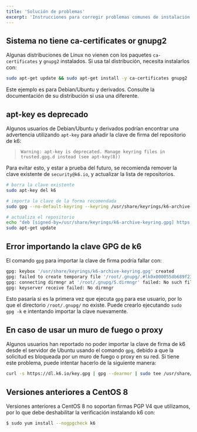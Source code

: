 ```yaml
---
title: 'Solución de problemas'
excerpt: 'Instrucciones para corregir problemas comunes de instalación.'
---
```


## Sistema no tiene ca-certificates or gnupg2

Algunas distribuciones de Linux no vienen con los paquetes `ca-certificates` y `gnupg2` instalados.
Si usa tal distribución, necesita instalarlos con:

```bash
sudo apt-get update && sudo apt-get install -y ca-certificates gnupg2
```

Este ejemplo es para Debian/Ubuntu y derivados. Consulte la documentación de su distribución si usa una diferente.


## apt-key es deprecado

Algunos usuarios de Debian/Ubuntu y derivados podrían encontrar una advertencia utilizando `apt-key` para añadir la clave de firma del repositorio de k6:

> `Warning: apt-key is deprecated. Manage keyring files in trusted.gpg.d instead (see apt-key(8))`

Para evitar esto, y estar a prueba del futuro, se recomienda remover la clave existente de `security@k6.io`, y actualizar la lista de repositorios.

```bash
# borra la clave existente
sudo apt-key del k6

# importa la clave de la forma recomendada
sudo gpg --no-default-keyring --keyring /usr/share/keyrings/k6-archive-keyring.gpg --keyserver hkp://keyserver.ubuntu.com:80 --recv-keys C5AD17C747E3415A3642D57D77C6C491D6AC1D69

# actualiza el repositorio
echo "deb [signed-by=/usr/share/keyrings/k6-archive-keyring.gpg] https://dl.k6.io/deb stable main" | sudo tee /etc/apt/sources.list.d/k6.list
sudo apt-get update
```


## Error importando la clave GPG de k6

El comando `gpg` para importar la clave de firma podría fallar con:
```bash
gpg: keybox '/usr/share/keyrings/k6-archive-keyring.gpg' created
gpg: failed to create temporary file '/root/.gnupg/.#lk0x000055db689f2310.a86c4b090dc7.7': No such file or directory
gpg: connecting dirmngr at '/root/.gnupg/S.dirmngr' failed: No such file or directory
gpg: keyserver receive failed: No dirmngr
```

Esto pasaría si es la primera vez que ejecuta `gpg` para ese usuario, por lo que el directorio `/root/.gnupg/` no existe. Puede crearlo ejecutando `sudo gpg -k` e intentando importar la clave nuevamente.


## En caso de usar un muro de fuego o proxy

Algunos usuarios han reportado no poder importar la clave de firma de k6 desde el servidor de Ubuntu usando el comando `gpg`, debido a que la solicitud es bloqueada por un muro de fuego o proxy en su red. Si tiene este problema, puede intentar hacerlo de la siguiente manera:

```bash
curl -s https://dl.k6.io/key.gpg | gpg --dearmor | sudo tee /usr/share/keyrings/k6-archive-keyring.gpg
```


## Versiones anteriores a CentOS 8

Versiones anteriores a CentOS 8 no soportan firmas PGP V4 que utilizamos, por lo que debe deshabilitar la verificación instalando k6 con:
```bash
$ sudo yum install --nogpgcheck k6
```
